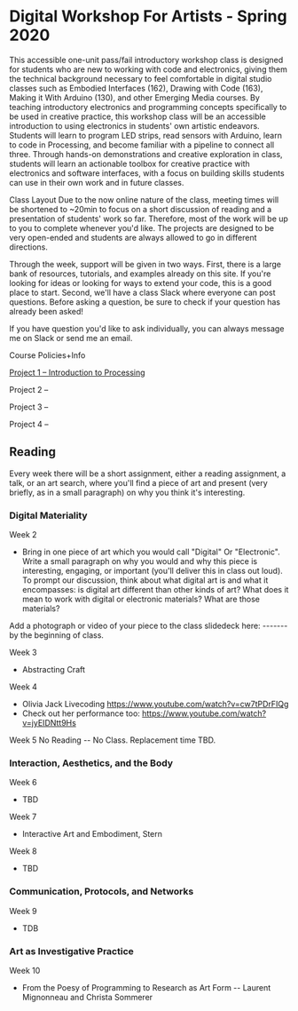 # Digital Workshop For Artists - Spring 2020

This accessible one-unit pass/fail introductory workshop class is designed for students who are
new to working with code and electronics, giving them the technical background necessary to
feel comfortable in digital studio classes such as Embodied Interfaces (162), Drawing with Code
(163), Making it With Arduino (130), and other Emerging Media courses. By teaching
introductory electronics and programming concepts specifically to be used in creative practice,
this workshop class will be an accessible introduction to using electronics in students' own
artistic endeavors. Students will learn to program LED strips, read sensors with Arduino, learn to
code in Processing, and become familiar with a pipeline to connect all three. Through hands-on
demonstrations and creative exploration in class, students will learn an actionable toolbox for
creative practice with electronics and software interfaces, with a focus on building skills students
can use in their own work and in future classes.

Class Layout
Due to the now online nature of the class, meeting times will be shortened to ~20min to focus on a short discussion of reading and a presentation of students' work so far. Therefore, most of the work will be up to you to complete whenever you'd like. The projects are designed to be very open-ended and students are always allowed to go in different directions. 

Through the week, support will be given in two ways. First, there is a large bank of resources, tutorials, and examples already on this site. If you're looking for ideas or looking for ways to extend your code, this is a good place to start. Second, we'll have a class Slack where everyone can post questions. Before asking a question, be sure to check if your question has already been asked! 

If you have question you'd like to ask individually, you can always message me on Slack or send me an email. 

Course Policies+Info

[Project 1 – Introduction to Processing](https://github.com/erawn/Digital-Workshop-For-Artists-2020/blob/master/Project%201%20-%20Introduction%20to%20Processing)

Project 2 – 

Project 3 – 

Project 4 – 

## Reading

Every week there will be a short assignment, either a reading assignment, a talk, or an art search, where you'll find a piece of art and present (very briefly, as in a small paragraph) on why you think it's interesting. 

### Digital Materiality

Week 2 
  - Bring in one piece of art which you would call "Digital" Or "Electronic". Write a small paragraph on why you would and why this piece is interesting, engaging, or important (you'll deliver this in class out loud). To prompt our discussion, think about what digital art is and what it encompasses: is digital art different than other kinds of art? What does it mean to work with digital or electronic materials? What are those materials? 
  
  Add a photograph or video of your piece to the class slidedeck here: ------- by the beginning of class. 
  
Week 3
  - Abstracting Craft

Week 4
  - Olivia Jack Livecoding https://www.youtube.com/watch?v=cw7tPDrFIQg
  - Check out her performance too: https://www.youtube.com/watch?v=jyEIDNtt9Hs

Week 5
No Reading -- No Class. Replacement time TBD.

### Interaction, Aesthetics, and the Body

Week 6
  - TBD
  
Week 7
  
  - Interactive Art and Embodiment, Stern
  
Week 8
  - TBD
  
### Communication, Protocols, and Networks
Week 9 
  - TDB

### Art as Investigative Practice
Week 10
  - From the Poesy of Programming to Research as Art Form -- Laurent Mignonneau and Christa Sommerer


